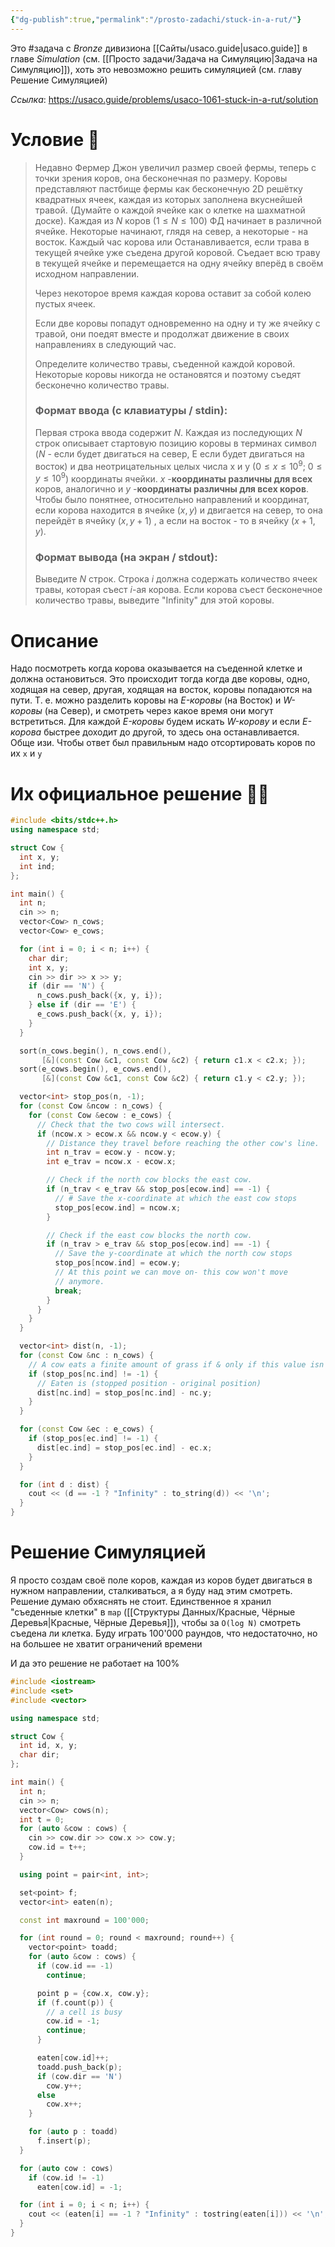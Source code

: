 ```yaml
---
{"dg-publish":true,"permalink":"/prosto-zadachi/stuck-in-a-rut/"}
---
```


Это #задача c *Bronze* дивизиона [[Сайты/usaco.guide\|usaco.guide]] в главе *Simulation* (см. [[Просто задачи/Задача на Симуляцию\|Задача на Симуляцию]]), хоть это невозможно решить симуляцией (см. главу Решение Симуляцией)

*Ссылка*: https://usaco.guide/problems/usaco-1061-stuck-in-a-rut/solution

# Условие 📝

> Недавно Фермер Джон увеличил размер своей фермы, теперь с точки зрения коров, она бесконечная по размеру. Коровы представляют пастбище фермы как бесконечную 2D решётку квадратных ячеек, каждая из которых заполнена вкуснейшей травой. (Думайте о каждой ячейке как о клетке на шахматной доске). Каждая из $N$ коров ($1 \leq N \leq 100$) ФД начинает в различной ячейке. Некоторые начинают, глядя на север, а некоторые - на восток.  Каждый час корова или Останавливается, если трава в текущей ячейке уже съедена другой коровой.  Съедает всю траву в текущей ячейке и перемещается на одну ячейку вперёд в своём исходном направлении.
>
> Через некоторое время каждая корова оставит за собой колею пустых ячеек.
>
> Если две коровы попадут одновременно на одну и ту же ячейку с травой, они поедят вместе и продолжат движение в своих направлениях в следующий час.
>
> Определите количество травы, съеденной каждой коровой. Некоторые коровы никогда не остановятся и поэтому съедят бесконечно количество травы.
>
> ### Формат ввода (с клавиатуры / stdin):
>
> Первая строка ввода содержит $N$. Каждая из последующих $N$ строк описывает стартовую позицию коровы в терминах символ ($N$ - если будет двигаться на север, E если будет двигаться на восток) и два неотрицательных целых числа x и y ($0 \leq x \leq 10^9$; $0 \leq y \leq 10^9$) координаты ячейки. $x$ -**координаты различны для всех** коров, аналогично и $y$ -**координаты различны для всех коров**.  Чтобы было понятнее, относительно направлений и координат, если корова находится в ячейке $(x, y)$ и двигается на север, то она перейдёт в ячейку $(x, y+1)$ , а если на восток - то в ячейку $(x+1, y)$.
>
> ### Формат вывода (на экран / stdout):
> Выведите $N$ строк. Строка $i$ должна содержать количество ячеек травы, которая съест $i$-ая корова. Если корова съест бесконечное количество травы, выведите "Infinity" для этой коровы.
>

# Описание

Надо посмотреть когда корова оказывается на съеденной клетке и должна остановиться.  Это происходит тогда когда две коровы, одно, ходящая на север, другая, ходящая на восток, коровы попадаются на пути.  Т. е. можно разделить коровы на *E-коровы* (на Восток) и *W-коровы* (на Север), и смотреть через какое время они могут встретиться.  Для каждой *E-коровы* будем искать *W-корову* и если *E-корова* быстрее доходит до другой, то здесь она останавливается.  Обще изи.  Чтобы ответ был правильным надо отсортировать коров по их `x` и `y`

<style> .container {font-family: sans-serif; text-align: center;} .button-wrapper button {z-index: 1;height: 40px; width: 100px; margin: 10px;padding: 5px;} .excalidraw .App-menu_top .buttonList { display: flex;} .excalidraw-wrapper { height: 800px; margin: 50px; position: relative;} :root[dir="ltr"] .excalidraw .layer-ui__wrapper .zen-mode-transition.App-menu_bottom--transition-left {transform: none;} </style><script src="https://cdn.jsdelivr.net/npm/react@17/umd/react.production.min.js"></script><script src="https://cdn.jsdelivr.net/npm/react-dom@17/umd/react-dom.production.min.js"></script><script type="text/javascript" src="https://cdn.jsdelivr.net/npm/@excalidraw/excalidraw@0/dist/excalidraw.production.min.js"></script><div id="Stuck_in_a_Rut_2024-03-31_1417.05.excalidraw.md1"></div><script>(function(){const InitialData={"type":"excalidraw","version":2,"source":"https://github.com/zsviczian/obsidian-excalidraw-plugin/releases/tag/2.0.26","elements":[{"type":"rectangle","version":198,"versionNonce":1892818561,"isDeleted":false,"id":"e5g79zl4fi6gvevz0DQTW","fillStyle":"solid","strokeWidth":2,"strokeStyle":"solid","roughness":1,"opacity":100,"angle":0,"x":-138,"y":-225.3333282470703,"strokeColor":"#1e1e1e","backgroundColor":"transparent","width":275.3333435058594,"height":256.3333282470703,"seed":1119210273,"groupIds":[],"frameId":null,"roundness":{"type":3},"boundElements":[],"updated":1711883834225,"link":null,"locked":false},{"type":"text","version":3,"versionNonce":1926780079,"isDeleted":false,"id":"TcNxyasK","fillStyle":"solid","strokeWidth":2,"strokeStyle":"solid","roughness":1,"opacity":100,"angle":0,"x":-106.42780134081949,"y":-201.13042232708733,"strokeColor":"#1e1e1e","backgroundColor":"transparent","width":24.90234375,"height":25,"seed":1167260911,"groupIds":[],"frameId":null,"roundness":null,"boundElements":[{"id":"JUe_yVvCvM37nBDwI8w6O","type":"arrow"}],"updated":1711883925279,"link":null,"locked":false,"fontSize":20,"fontFamily":1,"text":"🐮","rawText":"🐮","textAlign":"left","verticalAlign":"top","containerId":null,"originalText":"🐮","lineHeight":1.25},{"type":"text","version":247,"versionNonce":916369793,"isDeleted":false,"id":"TeQvH50o","fillStyle":"solid","strokeWidth":2,"strokeStyle":"solid","roughness":1,"opacity":100,"angle":0,"x":-104.520568610082,"y":-116.80697391656332,"strokeColor":"#1e1e1e","backgroundColor":"transparent","width":23.73504638671875,"height":23.83792073099826,"seed":1352150401,"groupIds":[],"frameId":null,"roundness":null,"boundElements":[{"id":"iUjl3tD8psQRo10JitlI6","type":"arrow"}],"updated":1711884144285,"link":null,"locked":false,"fontSize":19.070336584798607,"fontFamily":1,"text":"🐮","rawText":"🐮","textAlign":"left","verticalAlign":"top","containerId":null,"originalText":"🐮","lineHeight":1.25},{"type":"text","version":147,"versionNonce":1923326401,"isDeleted":false,"id":"SmQLaLVG","fillStyle":"solid","strokeWidth":2,"strokeStyle":"solid","roughness":1,"opacity":100,"angle":0,"x":59.92322090143966,"y":-23.426040126314074,"strokeColor":"#1e1e1e","backgroundColor":"transparent","width":27.275848388671875,"height":27.38855416989669,"seed":1065696481,"groupIds":[],"frameId":null,"roundness":null,"boundElements":[{"id":"xPRfqBr8hvkPdOShL1Mag","type":"arrow"}],"updated":1711884149968,"link":null,"locked":false,"fontSize":21.910843335917352,"fontFamily":1,"text":"🐮","rawText":"🐮","textAlign":"left","verticalAlign":"top","containerId":null,"originalText":"🐮","lineHeight":1.25},{"type":"text","version":202,"versionNonce":1527415393,"isDeleted":false,"id":"vNwXD0DP","fillStyle":"solid","strokeWidth":2,"strokeStyle":"solid","roughness":1,"opacity":100,"angle":0,"x":-18.780419959944822,"y":-23.30304531812241,"strokeColor":"#1e1e1e","backgroundColor":"transparent","width":27.275848388671875,"height":27.38855416989669,"seed":1540803279,"groupIds":[],"frameId":null,"roundness":null,"boundElements":[{"id":"pAzBjehKq1vO9NPaLdFZ4","type":"arrow"}],"updated":1711884148357,"link":null,"locked":false,"fontSize":21.910843335917352,"fontFamily":1,"text":"🐮","rawText":"🐮","textAlign":"left","verticalAlign":"top","containerId":null,"originalText":"🐮","lineHeight":1.25},{"type":"arrow","version":184,"versionNonce":204723265,"isDeleted":false,"id":"JUe_yVvCvM37nBDwI8w6O","fillStyle":"solid","strokeWidth":2,"strokeStyle":"dashed","roughness":1,"opacity":100,"angle":0,"x":-76.90372006508828,"y":-186.89134452279265,"strokeColor":"#1e1e1e","backgroundColor":"transparent","width":116.97723455622726,"height":0.8286254803427369,"seed":386952879,"groupIds":[],"frameId":null,"roundness":{"type":2},"boundElements":[],"updated":1711884004831,"link":null,"locked":false,"startBinding":{"elementId":"TcNxyasK","focus":0.1477587198202628,"gap":4.621737525731206},"endBinding":null,"lastCommittedPoint":null,"startArrowhead":null,"endArrowhead":"arrow","points":[[0,0],[116.97723455622726,-0.8286254803427369]]},{"type":"arrow","version":708,"versionNonce":1143932225,"isDeleted":false,"id":"iUjl3tD8psQRo10JitlI6","fillStyle":"solid","strokeWidth":2,"strokeStyle":"dashed","roughness":1,"opacity":100,"angle":0,"x":-78.39704737192247,"y":-102.60031422334953,"strokeColor":"#1e1e1e","backgroundColor":"transparent","width":55.34947472205937,"height":0.15415782354000385,"seed":1181493007,"groupIds":[],"frameId":null,"roundness":{"type":2},"boundElements":[],"updated":1711884144286,"link":null,"locked":false,"startBinding":{"elementId":"TeQvH50o","focus":0.18808916412807586,"gap":2.388474851440769},"endBinding":{"elementId":"HSCG7sZC0CugzvD8hVnZJ","focus":0.44627625718066893,"gap":7.47996989935125},"lastCommittedPoint":null,"startArrowhead":null,"endArrowhead":"arrow","points":[[0,0],[55.34947472205937,0.15415782354000385]]},{"type":"arrow","version":471,"versionNonce":1935992193,"isDeleted":false,"id":"xPRfqBr8hvkPdOShL1Mag","fillStyle":"solid","strokeWidth":2,"strokeStyle":"dashed","roughness":1,"opacity":100,"angle":0,"x":76.22820527351513,"y":-24.426040126314078,"strokeColor":"#1e1e1e","backgroundColor":"transparent","width":1.6360412810290939,"height":146.98802835708847,"seed":207397103,"groupIds":[],"frameId":null,"roundness":{"type":2},"boundElements":[],"updated":1711884149969,"link":null,"locked":false,"startBinding":{"elementId":"SmQLaLVG","gap":1,"focus":0.1815422448395761},"endBinding":{"elementId":"QjrpAD5WA7YVcUjsXkuI4","gap":8.53902519555231,"focus":-0.23987577491113918},"lastCommittedPoint":null,"startArrowhead":null,"endArrowhead":"arrow","points":[[0,0],[1.6360412810290939,-146.98802835708847]]},{"type":"arrow","version":565,"versionNonce":2093227553,"isDeleted":false,"id":"pAzBjehKq1vO9NPaLdFZ4","fillStyle":"solid","strokeWidth":2,"strokeStyle":"dashed","roughness":1,"opacity":100,"angle":0,"x":-5.943943612145353,"y":-33.492326995424875,"strokeColor":"#1e1e1e","backgroundColor":"transparent","width":1.2591606977810148,"height":49.299727214761916,"seed":1125700961,"groupIds":[],"frameId":null,"roundness":{"type":2},"boundElements":[],"updated":1711884148358,"link":null,"locked":false,"startBinding":{"elementId":"vNwXD0DP","focus":-0.013650163833273844,"gap":10.189281677302462},"endBinding":{"elementId":"HSCG7sZC0CugzvD8hVnZJ","focus":-0.12369539977372773,"gap":9.019224401160827},"lastCommittedPoint":null,"startArrowhead":null,"endArrowhead":"arrow","points":[[0,0],[-1.2591606977810148,-49.299727214761916]]},{"type":"ellipse","version":231,"versionNonce":639174351,"isDeleted":false,"id":"QjrpAD5WA7YVcUjsXkuI4","fillStyle":"solid","strokeWidth":2,"strokeStyle":"solid","roughness":1,"opacity":100,"angle":0,"x":68.72160758008447,"y":-194.26322978751534,"strokeColor":"#1e1e1e","backgroundColor":"#ffc9c9","width":15.028549270450583,"height":14.391292675918777,"seed":594193007,"groupIds":[],"frameId":null,"roundness":{"type":2},"boundElements":[{"id":"xPRfqBr8hvkPdOShL1Mag","type":"arrow"}],"updated":1711884135715,"link":null,"locked":false},{"id":"HSCG7sZC0CugzvD8hVnZJ","type":"ellipse","x":-15.946293065149405,"y":-106.48264367189145,"width":14.818721869913027,"height":14.725446994678379,"angle":0,"strokeColor":"#1e1e1e","backgroundColor":"#ffec99","fillStyle":"solid","strokeWidth":2,"strokeStyle":"solid","roughness":1,"opacity":100,"groupIds":[],"frameId":null,"roundness":{"type":2},"seed":731319791,"version":95,"versionNonce":208307343,"isDeleted":false,"boundElements":[{"id":"iUjl3tD8psQRo10JitlI6","type":"arrow"},{"id":"pAzBjehKq1vO9NPaLdFZ4","type":"arrow"}],"updated":1711884124360,"link":null,"locked":false}],"appState":{"theme":"light","viewBackgroundColor":"#ffffff","currentItemStrokeColor":"#1e1e1e","currentItemBackgroundColor":"#ffec99","currentItemFillStyle":"solid","currentItemStrokeWidth":2,"currentItemStrokeStyle":"solid","currentItemRoughness":1,"currentItemOpacity":100,"currentItemFontFamily":1,"currentItemFontSize":20,"currentItemTextAlign":"left","currentItemStartArrowhead":null,"currentItemEndArrowhead":"arrow","scrollX":132.95750422999112,"scrollY":279.76022012003654,"zoom":{"value":1.391314165168919},"currentItemRoundness":"round","gridSize":null,"gridColor":{"Bold":"#C9C9C9FF","Regular":"#EDEDEDFF"},"currentStrokeOptions":null,"previousGridSize":null,"frameRendering":{"enabled":true,"clip":true,"name":true,"outline":true}},"files":{}};InitialData.scrollToContent=true;App=()=>{const e=React.useRef(null),t=React.useRef(null),[n,i]=React.useState({width:void 0,height:void 0});return React.useEffect(()=>{i({width:t.current.getBoundingClientRect().width,height:t.current.getBoundingClientRect().height});const e=()=>{i({width:t.current.getBoundingClientRect().width,height:t.current.getBoundingClientRect().height})};return window.addEventListener("resize",e),()=>window.removeEventListener("resize",e)},[t]),React.createElement(React.Fragment,null,React.createElement("div",{className:"excalidraw-wrapper",ref:t},React.createElement(ExcalidrawLib.Excalidraw,{ref:e,width:n.width,height:n.height,initialData:InitialData,viewModeEnabled:!0,zenModeEnabled:!0,gridModeEnabled:!1})))},excalidrawWrapper=document.getElementById("Stuck_in_a_Rut_2024-03-31_1417.05.excalidraw.md1");ReactDOM.render(React.createElement(App),excalidrawWrapper);})();</script>

# Их официальное решение 🧑‍💻

```cpp
#include <bits/stdc++.h>
using namespace std;

struct Cow {
  int x, y;
  int ind;
};

int main() {
  int n;
  cin >> n;
  vector<Cow> n_cows;
  vector<Cow> e_cows;

  for (int i = 0; i < n; i++) {
    char dir;
    int x, y;
    cin >> dir >> x >> y;
    if (dir == 'N') {
      n_cows.push_back({x, y, i});
    } else if (dir == 'E') {
      e_cows.push_back({x, y, i});
    }
  }

  sort(n_cows.begin(), n_cows.end(),
       [&](const Cow &c1, const Cow &c2) { return c1.x < c2.x; });
  sort(e_cows.begin(), e_cows.end(),
       [&](const Cow &c1, const Cow &c2) { return c1.y < c2.y; });

  vector<int> stop_pos(n, -1);
  for (const Cow &ncow : n_cows) {
    for (const Cow &ecow : e_cows) {
      // Check that the two cows will intersect.
      if (ncow.x > ecow.x && ncow.y < ecow.y) {
        // Distance they travel before reaching the other cow's line.
        int n_trav = ecow.y - ncow.y;
        int e_trav = ncow.x - ecow.x;

        // Check if the north cow blocks the east cow.
        if (n_trav < e_trav && stop_pos[ecow.ind] == -1) {
          // # Save the x-coordinate at which the east cow stops
          stop_pos[ecow.ind] = ncow.x;
        }

        // Check if the east cow blocks the north cow.
        if (n_trav > e_trav && stop_pos[ecow.ind] == -1) {
          // Save the y-coordinate at which the north cow stops
          stop_pos[ncow.ind] = ecow.y;
          // At this point we can move on- this cow won't move
          // anymore.
          break;
        }
      }
    }
  }

  vector<int> dist(n, -1);
  for (const Cow &nc : n_cows) {
    // A cow eats a finite amount of grass if & only if this value isn't -1.
    if (stop_pos[nc.ind] != -1) {
      // Eaten is (stopped position - original position)
      dist[nc.ind] = stop_pos[nc.ind] - nc.y;
    }
  }

  for (const Cow &ec : e_cows) {
    if (stop_pos[ec.ind] != -1) {
      dist[ec.ind] = stop_pos[ec.ind] - ec.x;
    }
  }

  for (int d : dist) {
    cout << (d == -1 ? "Infinity" : to_string(d)) << '\n';
  }
}
```


# Решение Симуляцией

Я просто создам своё поле коров, каждая из коров будет двигаться в нужном направлении, сталкиваться, а я буду над этим смотреть.  Решение думаю обхяснять не стоит.  Единственное я хранил "съеденные клетки" в `map` ([[Структуры Данных/Красные, Чёрные Деревья\|Красные, Чёрные Деревья]]), чтобы за `O(log N)` смотреть съедена ли клетка.  Буду играть 100'000 раундов, что недостаточно, но на большее не хватит ограничений времени

И да это решение не работает на 100%

```cpp
#include <iostream>
#include <set>
#include <vector>

using namespace std;

struct Cow {
  int id, x, y;
  char dir;
};

int main() {
  int n;
  cin >> n;
  vector<Cow> cows(n);
  int t = 0;
  for (auto &cow : cows) {
    cin >> cow.dir >> cow.x >> cow.y;
    cow.id = t++;
  }

  using point = pair<int, int>;

  set<point> f;
  vector<int> eaten(n);

  const int maxround = 100'000;

  for (int round = 0; round < maxround; round++) {
    vector<point> toadd;
    for (auto &cow : cows) {
      if (cow.id == -1)
        continue;

      point p = {cow.x, cow.y};
      if (f.count(p)) {
        // a cell is busy
        cow.id = -1;
        continue;
      }

      eaten[cow.id]++;
      toadd.push_back(p);
      if (cow.dir == 'N')
        cow.y++;
      else
        cow.x++;
    }

    for (auto p : toadd)
      f.insert(p);
  }

  for (auto cow : cows)
    if (cow.id != -1)
      eaten[cow.id] = -1;

  for (int i = 0; i < n; i++) {
    cout << (eaten[i] == -1 ? "Infinity" : tostring(eaten[i])) << '\n';
  }
}

```